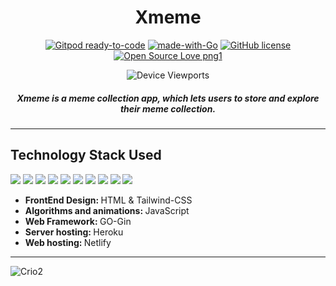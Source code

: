 <center>

# Xmeme

[![Gitpod ready-to-code](https://img.shields.io/badge/Gitpod-ready--to--code-blue?logo=gitpod)](https://gitpod.io/#https://github.com/anubhavitis/Xmeme) [![made-with-Go](https://img.shields.io/badge/Made%20with-Go-1f425f.svg)](http://golang.org) [![GitHub license](https://img.shields.io/github/license/Naereen/StrapDown.js.svg)](https://github.com/Naereen/StrapDown.js/blob/master/LICENSE) [![Open Source Love png1](https://badges.frapsoft.com/os/v1/open-source.png?v=103)](https://github.com/ellerbrock/open-source-badges/) 

![Device Viewports](https://user-images.githubusercontent.com/26124625/107876193-85bb9d80-6eea-11eb-827a-737d76e77c96.png)


##### Xmeme is a meme collection app, which lets users to store and explore their meme collection.

</center>

<hr>

## Technology Stack Used
<img src="https://img.shields.io/badge/html5%20-%23E34F26.svg?&style=for-the-badge&logo=html5&logoColor=white"/> <img src="https://img.shields.io/badge/css3%20-%231572B6.svg?&style=for-the-badge&logo=css3&logoColor=white"/> <img src="https://img.shields.io/badge/JavaScript-F7DF1E?style=for-the-badge&logo=javascript&logoColor=black"/> <img src="https://img.shields.io/badge/GO%20-%2343853D.svg?&style=for-the-badge&logo=GOLANG&logoColor=white"/> <img src="https://img.shields.io/badge/MySQL-00000F?style=for-the-badge&logo=mysql&logoColor=white"/> <img src="https://img.shields.io/badge/Tailwind_CSS-38B2AC?style=for-the-badge&logo=tailwind-css&logoColor=white"/> <img src="https://img.shields.io/badge/github%20-%23121011.svg?&style=for-the-badge&logo=github&logoColor=white"/> <img src="https://img.shields.io/badge/Netlify-00C7B7?style=for-the-badge&logo=netlify&logoColor=white"/> <img src="https://img.shields.io/badge/Heroku-430098?style=for-the-badge&logo=heroku&logoColor=white"/> <img src="https://img.shields.io/badge/Markdown-000000?style=for-the-badge&logo=markdown&logoColor=white"/>

- <strong> FrontEnd Design: </strong> HTML & Tailwind-CSS
- <strong> Algorithms and animations: </strong> JavaScript
- <strong> Web Framework: </strong> GO-Gin
- <strong> Server hosting: </strong> Heroku
- <strong> Web hosting: </strong> Netlify

<hr> 

![Crio2](https://user-images.githubusercontent.com/26124625/106111511-187ddd80-6172-11eb-93cf-be1f8e3848f0.png)
